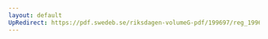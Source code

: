 ```yaml
---
layout: default
UpRedirect: https://pdf.swedeb.se/riksdagen-volumeG-pdf/199697/reg_199697/reg_199697_0323.pdf
---
```

